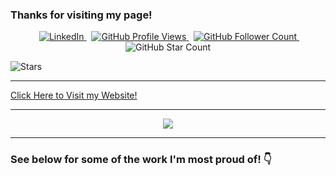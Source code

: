 ### Thanks for visiting my page! 
<p align="center">
    <span>&nbsp;</span>
    <a href="https://www.linkedin.com/in/abrahamspindel">
        <img src="https://img.shields.io/badge/LinkedIn-blue?style=flat-square&logo=Linkedin&logoColor=white" alt="LinkedIn" />
    </a>
    <span>&nbsp;</span>
    <a href="https://github.com/abraspin/abraspin">
        <img src="https://pageview.vercel.app/?github_user=abraspin" alt="GitHub Profile Views" />
    </a>
    <span>&nbsp;</span>
    <a href="https://github.com/abraspin?tab=followers">
        <img src="https://img.shields.io/github/followers/tariq86.svg?label=follow&style=social" alt="GitHub Follower Count" />
    </a>
    <span>&nbsp;</span>
        <img src="https://img.shields.io/github/stars/abraspin?style=social" alt="GitHub Star Count" />
</p>


![Stars](https://img.shields.io/github/stars/abraspin?style=social)


---

[Click Here to Visit my Website!](https://abraspin.github.io/website/)


---


<p align="center">
    <img src="https://github-readme-stats.vercel.app/api?username=abraspin&show_icons=true&theme=light" />
</p>

---
### See below for some of the work I'm most proud of! 👇






<!--
**abraspin/abraspin** is a ✨ _special_ ✨ repository because its `README.md` (this file) appears on your GitHub profile.

Here are some ideas to get you started:

- 🔭 I’m currently working on ...
- 🌱 I’m currently learning ...
- 👯 I’m looking to collaborate on ...
- 🤔 I’m looking for help with ...
- 💬 Ask me about ...
- 📫 How to reach me: ...
- 😄 Pronouns: ...
- ⚡ Fun fact: ...
-->

